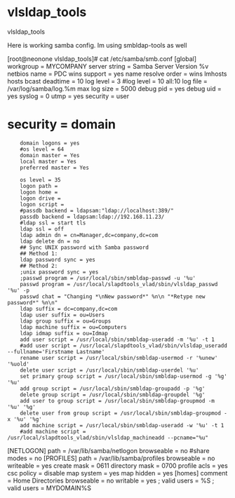 vlsldap_tools
=============

vlsldap_tools


Here is working samba config. Im using smbldap-tools as well

[root@neonone vlsldap_tools]# cat /etc/samba/smb.conf
[global]
        workgroup = MYCOMPANY
        server string = Samba Server Version %v
        netbios name = PDC
        wins support = yes
        name resolve order = wins lmhosts hosts bcast
        deadtime = 10
        log level = 3
        #log level = 10 all:10
        log file = /var/log/samba/log.%m
        max log size = 5000
        debug pid = yes
        debug uid = yes
        syslog = 0
        utmp = yes
        security = user
#       security = domain
        domain logons = yes
        #os level = 64
        domain master = Yes
        local master = Yes
        preferred master = Yes

        os level = 35
        logon path =
        logon home =
        logon drive =
        logon script =
        #passdb backend = ldapsam:"ldap://localhost:389/"
        passdb backend = ldapsam:ldap://192.168.11.23/
        #ldap ssl = start tls
        ldap ssl = off
        ldap admin dn = cn=Manager,dc=company,dc=com
        ldap delete dn = no
        ## Sync UNIX password with Samba password
        ## Method 1:
        ldap password sync = yes
        ## Method 2:
        ;unix password sync = yes
        ;passwd program = /usr/local/sbin/smbldap-passwd -u '%u'
        passwd program = /usr/local/slapdtools_vlad/sbin/vlsldap_passwd '%u' -p
        passwd chat = "Changing *\nNew password*" %n\n "*Retype new password*" %n\n"
        ldap suffix = dc=company,dc=com
        ldap user suffix = ou=Users
        ldap group suffix = ou=Groups
        ldap machine suffix = ou=Computers
        ldap idmap suffix = ou=Idmap
        add user script = /usr/local/sbin/smbldap-useradd -m '%u' -t 1
        #add user script = /usr/local/slapdtools_vlad/sbin/vlsldap_useradd --fullname='Firstname Lastname'
        rename user script = /usr/local/sbin/smbldap-usermod -r '%unew' '%uold'
        delete user script = /usr/local/sbin/smbldap-userdel '%u'
        set primary group script = /usr/local/sbin/smbldap-usermod -g '%g' '%u'
        add group script = /usr/local/sbin/smbldap-groupadd -p '%g'
        delete group script = /usr/local/sbin/smbldap-groupdel '%g'
        add user to group script = /usr/local/sbin/smbldap-groupmod -m '%u' '%g'
        delete user from group script = /usr/local/sbin/smbldap-groupmod -x '%u' '%g'
        add machine script = /usr/local/sbin/smbldap-useradd -w '%u' -t 1
        #add machine script = /usr/local/slapdtools_vlad/sbin/vlsldap_machineadd --pcname="%u"
[NETLOGON]
        path = /var/lib/samba/netlogon
        browseable = no
        #share modes = no
[PROFILES]
        path = /var/lib/samba/profiles
        browseable = no
        writeable = yes
        create mask = 0611
        directory mask = 0700
        profile acls = yes
        csc policy = disable
        map system = yes
        map hidden = yes
[homes]
        comment = Home Directories
        browseable = no
        writable = yes
;        valid users = %S
;        valid users = MYDOMAIN\%S

